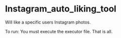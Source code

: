 # Instagram_auto_liking_tool
Will like a specific users Instagram photos.

To run:
 You must execute the executor file. That is all. 
